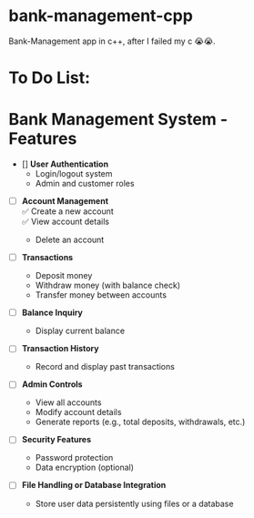 # bank-management-cpp
Bank-Management app in c++, after I failed my c 😭😭.

# To Do List:
# Bank Management System - Features  

- [] **User Authentication**  
   - Login/logout system  
   - Admin and customer roles  

- [ ] **Account Management**  
   ✅ Create a new account  
   ✅ View account details  
   - Delete an account  

- [ ] **Transactions**  
   - Deposit money  
   - Withdraw money (with balance check)  
   - Transfer money between accounts  

- [ ] **Balance Inquiry**  
   - Display current balance  

- [ ] **Transaction History**  
   - Record and display past transactions  

- [ ] **Admin Controls**  
   - View all accounts  
   - Modify account details  
   - Generate reports (e.g., total deposits, withdrawals, etc.)  

- [ ] **Security Features**  
   - Password protection  
   - Data encryption (optional)  

- [ ] **File Handling or Database Integration**  
   - Store user data persistently using files or a database  
